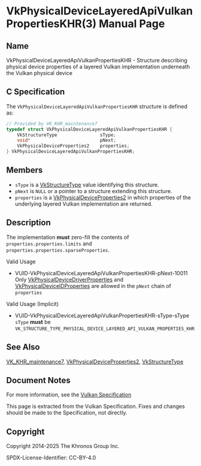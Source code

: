 # VkPhysicalDeviceLayeredApiVulkanPropertiesKHR(3) Manual Page

## Name

VkPhysicalDeviceLayeredApiVulkanPropertiesKHR - Structure describing physical device properties of a layered Vulkan implementation underneath the Vulkan physical device



## [](#_c_specification)C Specification

The `VkPhysicalDeviceLayeredApiVulkanPropertiesKHR` structure is defined as:

```c++
// Provided by VK_KHR_maintenance7
typedef struct VkPhysicalDeviceLayeredApiVulkanPropertiesKHR {
    VkStructureType                sType;
    void*                          pNext;
    VkPhysicalDeviceProperties2    properties;
} VkPhysicalDeviceLayeredApiVulkanPropertiesKHR;
```

## [](#_members)Members

- `sType` is a [VkStructureType](https://registry.khronos.org/vulkan/specs/latest/man/html/VkStructureType.html) value identifying this structure.
- `pNext` is `NULL` or a pointer to a structure extending this structure.
- `properties` is a [VkPhysicalDeviceProperties2](https://registry.khronos.org/vulkan/specs/latest/man/html/VkPhysicalDeviceProperties2.html) in which properties of the underlying layered Vulkan implementation are returned.

## [](#_description)Description

The implementation **must** zero-fill the contents of `properties.properties.limits` and `properties.properties.sparseProperties`.

Valid Usage

- [](#VUID-VkPhysicalDeviceLayeredApiVulkanPropertiesKHR-pNext-10011)VUID-VkPhysicalDeviceLayeredApiVulkanPropertiesKHR-pNext-10011  
  Only [VkPhysicalDeviceDriverProperties](https://registry.khronos.org/vulkan/specs/latest/man/html/VkPhysicalDeviceDriverProperties.html) and [VkPhysicalDeviceIDProperties](https://registry.khronos.org/vulkan/specs/latest/man/html/VkPhysicalDeviceIDProperties.html) are allowed in the `pNext` chain of `properties`

Valid Usage (Implicit)

- [](#VUID-VkPhysicalDeviceLayeredApiVulkanPropertiesKHR-sType-sType)VUID-VkPhysicalDeviceLayeredApiVulkanPropertiesKHR-sType-sType  
  `sType` **must** be `VK_STRUCTURE_TYPE_PHYSICAL_DEVICE_LAYERED_API_VULKAN_PROPERTIES_KHR`

## [](#_see_also)See Also

[VK\_KHR\_maintenance7](https://registry.khronos.org/vulkan/specs/latest/man/html/VK_KHR_maintenance7.html), [VkPhysicalDeviceProperties2](https://registry.khronos.org/vulkan/specs/latest/man/html/VkPhysicalDeviceProperties2.html), [VkStructureType](https://registry.khronos.org/vulkan/specs/latest/man/html/VkStructureType.html)

## [](#_document_notes)Document Notes

For more information, see the [Vulkan Specification](https://registry.khronos.org/vulkan/specs/latest/html/vkspec.html#VkPhysicalDeviceLayeredApiVulkanPropertiesKHR)

This page is extracted from the Vulkan Specification. Fixes and changes should be made to the Specification, not directly.

## [](#_copyright)Copyright

Copyright 2014-2025 The Khronos Group Inc.

SPDX-License-Identifier: CC-BY-4.0